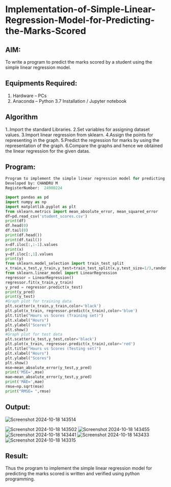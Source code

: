 # Implementation-of-Simple-Linear-Regression-Model-for-Predicting-the-Marks-Scored

## AIM:
To write a program to predict the marks scored by a student using the simple linear regression model.

## Equipments Required:
1. Hardware – PCs
2. Anaconda – Python 3.7 Installation / Jupyter notebook

## Algorithm
1..Import the standard Libraries.
2.Set variables for assigning dataset values.
3.Import linear regression from sklearn.
4.Assign the points for representing in the graph.
5.Predict the regression for marks by using the representation of the graph.
6.Compare the graphs and hence we obtained the linear regression for the given datas.
## Program:

```python
Program to implement the simple linear regression model for predicting the marks scored.
Developed by: CHANDRU M
RegisterNumber:  24900224
```

```python
import pandas as pd
import numpy as np
import matplotlib.pyplot as plt
from sklearn.metrics import mean_absolute_error, mean_squared_error
df=pd.read_csv('student_scores.csv')
print(df)
df.head(0)
df.tail(0)
print(df.head())
print(df.tail())
x=df.iloc[:,:-1].values
print(x)
y=df.iloc[:,1].values
print(y)
from sklearn.model_selection import train_test_split
x_train,x_test,y_train,y_test=train_test_split(x,y,test_size=1/3,random_state=0)
from sklearn.linear_model import LinearRegression
regressor = LinearRegression()
regressor.fit(x_train,y_train)
y_pred = regressor.predict(x_test)
print(y_pred)
print(y_test)
#Graph plot for training data
plt.scatter(x_train,y_train,color='black')
plt.plot(x_train, regressor.predict(x_train),color='blue') 
plt.title("Hours vs Scores (Training set)")
plt.xlabel("Hours")
plt.ylabel("Scores")
plt.show()
#Graph plot for test data
plt.scatter(x_test,y_test,color='black')
plt.plot(x_train, regressor.predict(x_train),color='red')
plt.title("Hours vs Scores (Testing set)")
plt.xlabel("Hours")
plt.ylabel("Scores")
plt.show()
mse=mean_absolute_error(y_test,y_pred)
print('MSE=',mse)
mae=mean_absolute_error(y_test,y_pred)
print('MAE=',mae)
rmse=np.sqrt(mse)
print("RMSE= ",rmse)
```

## Output:
![Screenshot 2024-10-18 143514](https://github.com/user-attachments/assets/6a82fd2f-6759-42e4-8bd9-dab143d2f528)

![Screenshot 2024-10-18 143502](https://github.com/user-attachments/assets/7b77ce6d-2ebd-4456-a179-ba2cd6b3b9a4)
![Screenshot 2024-10-18 143455](https://github.com/user-attachments/assets/60747aa6-d508-4729-9389-fd2a288d9826)
![Screenshot 2024-10-18 143441](https://github.com/user-attachments/assets/449efaeb-7b9f-43d9-af14-3b71f341961d)
![Screenshot 2024-10-18 143433](https://github.com/user-attachments/assets/e921bb28-68a0-4d0d-8762-f239405ac4d9)
![Screenshot 2024-10-18 143315](https://github.com/user-attachments/assets/d0b5e977-327e-44d2-b302-d670cb44b1ff)



## Result:
Thus the program to implement the simple linear regression model for predicting the marks scored is written and verified using python programming.

